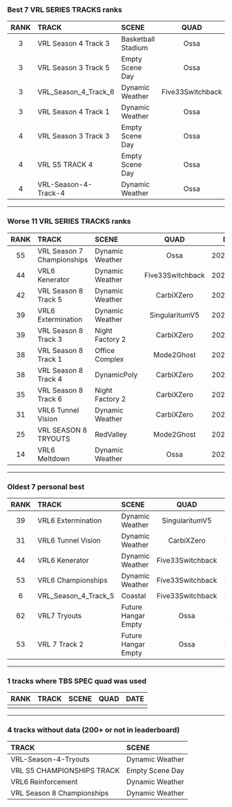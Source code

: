 ### Best 7 VRL SERIES TRACKS ranks
|RANK|TRACK|SCENE|QUAD|DATE|
|:---:|:---|:---|:---:|:---:|
|3|VRL Season 4 Track 3|Basketball Stadium|Ossa|2021/07/02|
|3|VRL Season 3 Track 5|Empty Scene Day|Ossa|2021/02/20|
|3|VRL_Season_4_Track_6|Dynamic Weather|Five33Switchback|2022/03/13|
|3|VRL Season 4 Track 1|Dynamic Weather|Ossa|2021/04/13|
|4|VRL Season 3 Track 3|Empty Scene Day|Ossa|2021/04/07|
|4|VRL S5 TRACK 4|Empty Scene Day|Ossa|2021/04/11|
|4|VRL-Season-4-Track-4|Dynamic Weather|Ossa|2021/04/05|
---
### Worse 11 VRL SERIES TRACKS ranks
|RANK|TRACK|SCENE|QUAD|DATE|
|:---:|:---|:---|:---:|:---:|
|55|VRL Season 7 Championships|Dynamic Weather|Ossa|2021/01/02|
|44|VRL6 Kenerator|Dynamic Weather|Five33Switchback|2020/04/23|
|42|VRL Season 8 Track 5|Dynamic Weather|CarbiXZero|2021/12/18|
|39|VRL6 Extermination|Dynamic Weather|SingularitumV5|2020/04/11|
|39|VRL Season 8 Track 3|Night Factory 2|CarbiXZero|2021/12/25|
|38|VRL Season 8 Track 1|Office Complex|Mode2Ghost|2021/11/06|
|38|VRL Season 8 Track 4|DynamicPoly|CarbiXZero|2021/12/09|
|35|VRL Season 8 Track 6|Night Factory 2|CarbiXZero|2022/01/14|
|31|VRL6 Tunnel Vision|Dynamic Weather|CarbiXZero|2020/04/18|
|25|VRL SEASON 8 TRYOUTS|RedValley|Mode2Ghost|2021/09/14|
|14|VRL6 Meltdown|Dynamic Weather|Ossa|2021/01/25|
---
### Oldest 7 personal best
|RANK|TRACK|SCENE|QUAD|DATE|
|:---:|:---|:---|:---:|:---:|
|39|VRL6 Extermination|Dynamic Weather|SingularitumV5|2020/04/11|
|31|VRL6 Tunnel Vision|Dynamic Weather|CarbiXZero|2020/04/18|
|44|VRL6 Kenerator|Dynamic Weather|Five33Switchback|2020/04/23|
|53|VRL6 Championships|Dynamic Weather|Five33Switchback|2020/05/01|
|6|VRL_Season_4_Track_5|Coastal|Five33Switchback|2020/05/10|
|62|VRL7 Tryouts|Future Hangar Empty|Ossa|2020/09/26|
|53|VRL 7 Track 2|Future Hangar Empty|Ossa|2020/11/12|
---
### 1 tracks where TBS SPEC quad was used
|RANK|TRACK|SCENE|QUAD|DATE|
|:---:|:---|:---|:---:|:---:|
||||||
---
### 4 tracks without data (200+ or not in leaderboard)
|TRACK|SCENE|
|:---|:---|
|VRL-Season-4-Tryouts|Dynamic Weather|
|VRL S5 CHAMPIONSHIPS TRACK|Empty Scene Day|
|VRL6 Reinforcement|Dynamic Weather|
|VRL Season 8 Championships|Dynamic Weather|
